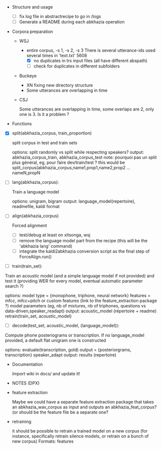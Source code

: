 <!-- -*-org-*- this comment force org-mode in emacs -->

* Structure and usage

  - [ ] fix log file in abstractrecipe to go in <corpus>/logs
  - [ ] Generate a README during each abkhazia operation

* Corpora preparation

  - WSJ

    - entire corpus, -s 1, -s 2, -s 3
      There is several utterance-ids used several times in 'text.txt' 5608
      - [X] no duplicates in trs input files (all have different abspath)
      - [ ] check for duplicates in different subfolders

  - Buckeye

    - XN fixing new directory structure
    - Some utterances are overlapping in time

  - CSJ

    Some utterances are overlapping in time, some overlaps are 2, only
    one is 3. Is it a problem ?

* Functions

 - [X] split(abkhazia_corpus, train_proportion)

   split corpus in test and train sets

   options: split randomly vs split while respecting speakers?
   output: abkhazia_corpus_train, abkhazia_corpus_test
   note:
    pourquoi pas un split plus général, eg, pour faire dev/train/test ?
    this would be split_corpus(abkhazia_corpus,name1,prop1,name2,prop2 …
    nameN,propN

 - [ ] lang(abkhazia_corpus):

   Train a language model

   options: unigram, bigram
   output: language_model(repertoire), readmefile, kaldi format

 - [ ] align(abkhazia_corpus)

   Forced alignment

   - [ ] test/debug at least on xitsonga, wsj
   - [ ] remove the language model part from the recipe (this will be
     the 'abkhazia lang' command)
   - [ ] integrate the kaldi2abkhazia conversion script as the final
     step of ForceAlign.run()

 - [ ] train(train_set):

  Train an acoustic model (and a simple language model if not provided)
  and test it (providing WER for every model, eventual automatic
  parameter search ?)

  options:
  model type = {monophone, triphone, neural network}
  features = mfcc, mfcc+pitch or custom features (link to the feature_extraction package ?)
  model parameters (eg, nb of mixtures, nb of triphones, questions vs data-driven,speaker_readapt)
  output: acoustic_model (répertoire + readme)
  retrain(train_set, acoustic_model)

 - [ ] decode(test_set, acoustic_model, (language_model)):

  Compute phone posteriograms or transcription. If no language_model
   provided, a default flat unigram one is constructed

  options:
  evaluate(transcription, gold)
  output = {posteriorgrams, transcription}
  speaker_adapt
  output: results (repertoire)

* Documentation

  Import wiki in docs/ and update it!

* NOTES (DPX)

 - feature extraction

   Maybe we could have a separate feature extraction package that
   takes an abkhazia_wav_corpus as input and outputs an
   abkhazia_feat_corpus?  (or should be the feature file be a separate
   one?

 - retraining

   it should be possible to retrain a trained model on a new corpus
   (for instance, specifically retrain silence models, or retrain on a
   bunch of new corpus) Formats: features
